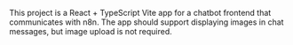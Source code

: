 <!-- Use this file to provide workspace-specific custom instructions to Copilot. For more details, visit https://code.visualstudio.com/docs/copilot/copilot-customization#_use-a-githubcopilotinstructionsmd-file -->

This project is a React + TypeScript Vite app for a chatbot frontend that communicates with n8n. The app should support displaying images in chat messages, but image upload is not required.
